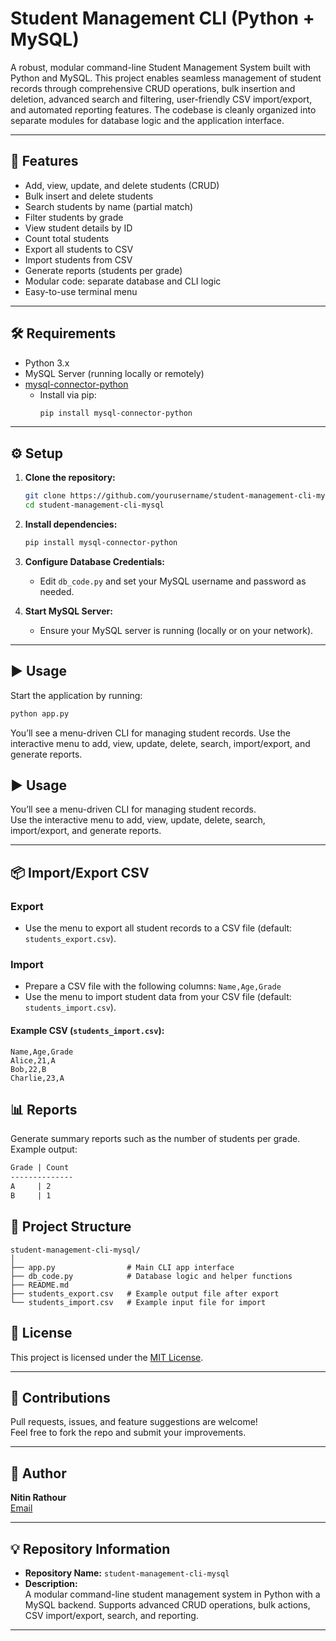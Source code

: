 # Student Management CLI (Python + MySQL)

A robust, modular command-line Student Management System built with Python and MySQL. This project enables seamless management of student records through comprehensive CRUD operations, bulk insertion and deletion, advanced search and filtering, user-friendly CSV import/export, and automated reporting features. The codebase is cleanly organized into separate modules for database logic and the application interface.

---

## 🚀 Features

- Add, view, update, and delete students (CRUD)
- Bulk insert and delete students
- Search students by name (partial match)
- Filter students by grade
- View student details by ID
- Count total students
- Export all students to CSV
- Import students from CSV
- Generate reports (students per grade)
- Modular code: separate database and CLI logic
- Easy-to-use terminal menu

---

## 🛠️ Requirements

- Python 3.x
- MySQL Server (running locally or remotely)
- [mysql-connector-python](https://pypi.org/project/mysql-connector-python/)
    - Install via pip:
      ```bash
      pip install mysql-connector-python
      ```

---

## ⚙️ Setup

1. **Clone the repository:**
    ```bash
    git clone https://github.com/yourusername/student-management-cli-mysql.git
    cd student-management-cli-mysql
    ```

2. **Install dependencies:**
    ```bash
    pip install mysql-connector-python
    ```

3. **Configure Database Credentials:**
    - Edit `db_code.py` and set your MySQL username and password as needed.

4. **Start MySQL Server:**
    - Ensure your MySQL server is running (locally or on your network).

---

## ▶️ Usage

Start the application by running:

```bash
python app.py
```

You’ll see a menu-driven CLI for managing student records.
Use the interactive menu to add, view, update, delete, search, import/export, and generate reports.

## ▶️ Usage

You’ll see a menu-driven CLI for managing student records.  
Use the interactive menu to add, view, update, delete, search, import/export, and generate reports.

---

## 📦 Import/Export CSV

### Export

- Use the menu to export all student records to a CSV file (default: `students_export.csv`).

### Import

- Prepare a CSV file with the following columns: `Name,Age,Grade`
- Use the menu to import student data from your CSV file (default: `students_import.csv`).

#### **Example CSV (`students_import.csv`):**

```csv
Name,Age,Grade
Alice,21,A
Bob,22,B
Charlie,23,A
```

## 📊 Reports

Generate summary reports such as the number of students per grade. Example output:

```markdown
Grade | Count
--------------
A     | 2
B     | 1
```

## 🧩 Project Structure

```plaintext
student-management-cli-mysql/
│
├── app.py                # Main CLI app interface
├── db_code.py            # Database logic and helper functions
├── README.md
├── students_export.csv   # Example output file after export
└── students_import.csv   # Example input file for import

```

## 📃 License

This project is licensed under the [MIT License](LICENSE).

---

## 🙌 Contributions

Pull requests, issues, and feature suggestions are welcome!  
Feel free to fork the repo and submit your improvements.

---

## 🔗 Author

**Nitin Rathour**  
[Email](mailto:nitinrathour_24dsc14@dtu.ac.in)

---

## 💡 Repository Information

- **Repository Name:** `student-management-cli-mysql`
- **Description:**  
  A modular command-line student management system in Python with a MySQL backend. Supports advanced CRUD operations, bulk actions, CSV import/export, search, and reporting.

---

